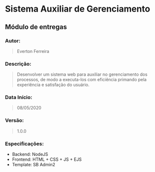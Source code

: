 # Sistema Auxiliar de Gerenciamento

## Módulo de entregas

### Autor:
> Everton Ferreira

### Descrição: 
> Desenvolver um sistema web para auxiliar no gerenciamento dos processos,
> de modo a executa-los com eficiência primando pela experiência e satisfação do usuário.

### Data Início: 
> 08/05/2020

### Versão: 
> 1.0.0

### Especificações:
- Backend: NodeJS
- Frontend: HTML + CSS + JS + EJS
- Template: SB Admin2
